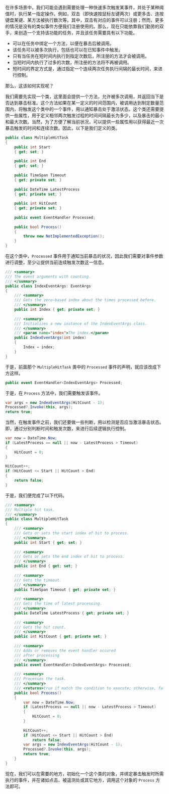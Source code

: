 在许多场景中，我们可能会遇到需要处理一种快速多次触发某事件，并处于某种阈值时，执行某一指定操作。例如，双击（即快速按鼠标左键两次）或更多击、连按键盘某键、某方法被执行数次等。其中，双击有对应的事件可以注册；然而，更多的情况是没有的类似事件方便我们注册使用的。那么，现在只能依靠我们勤劳的双手，来创造一个支持该功能的任务，并且该任务需要具有以下功能。

- 可以在任务中绑定一个方法，以便在暴击后被调用。
- 该任务可以被多次执行，包括也可以在已知事件中触发。
- 只有当任务在短时间内执行到指定次数后，所注册的方法才会被调用。
- 当短时间内执行了过多的次数，所注册的方法将不再被调用。
- 短时间的界定方式是，通过指定一个连续两次任务执行间隔的最长时间，来进行控制。

那么，这该如何实现呢？

我们需要先实现一个类，这里面会提供一个方法，允许被多次调用，并返回当下是否达到暴击标准。这个方法如果在某一定义的时间范围内，被调用达到制定数量范围内，将触发这个类中的一个事件，用以通知暴击处于激活状态。这个类还需要提供一些属性，用于定义相邻两次触发过程的时间间隔最长为多少，以及暴击的最小和最大次数。当然，为了方便了解当前状况，可以提供一些属性用以获得最近一次暴击触发的时间和连续次数。因此，以下是我们定义的类。

```csharp
public class MultipleHitTask
{
    public int Start
    { get; set; }
 
    public int End
    { get; set; }
 
    public TimeSpan Timeout
    { get; private set; }
 
    public DateTime LatestProcess
    { get; private set; }
 
    public int HitCount
    { get; private set; }
 
    public event EventHandler Processed;
 
    public bool Process()
    {
        throw new NotImplementedException();
    }
}
```

在这个类中，`Processed` 事件用于通知当前暴击的状况，因此我们需要对事件参数进行调整，至少让提供当前连续触发次数这一信息。

```csharp
/// <summary>
/// The event arguments with counting.
/// </summary>
public class IndexEventArgs: EventArgs
{
    /// <summary>
    /// Gets the zero-based index about the times processed before.
    /// </summary>
    public int Index { get; private set; }
 
    /// <summary>
    /// Initializes a new instance of the IndexEventArgs class.
    /// </summary>
    /// <param name="index">The index.</param>
    public IndexEventArgs(int index)
    {
        Index = index;
    }
}
```

于是，前面那个 `MultipleHitTask` 类中的 `Processed` 事件的声明，就应该改成下方这样。

```csharp
public event EventHandler<IndexEventArgs> Processed;
```

于是，在 `Process` 方法中，我们需要触发该事件。

```csharp
var args = new IndexEventArgs(HitCount - 1);
Processed?.Invoke(this, args);
return true;
```

当然，在触发事件之前，我们还要做一些判断，用以检测是否应当激活暴击状态。即，通过分别判断时间和触发次数，来进行后续逻辑执行控制。

```csharp
var now = DateTime.Now;
if (LatestProcess == null || now - LatestProcess > Timeout)
{
    HitCount = 0;
}
 
HitCount++;
if (HitCount <= Start || HitCount > End)
{
    return false;
}
```

于是，我们便完成了以下代码。

```csharp
/// <summary>
/// Multiple hit task.
/// </summary>
public class MultipleHitTask
{
    /// <summary>
    /// Gets or sets the start index of hit to process.
    /// </summary>
    public int Start { get; set; }
 
    /// <summary>
    /// Gets or sets the end index of hit to process.
    /// </summary>
    public int End { get; set; }
 
    /// <summary>
    /// Gets the timeout.
    /// </summary>
    public TimeSpan Timeout { get; private set; }
 
    /// <summary>
    /// Gets the time of latest processing.
    /// </summary>
    public DateTime LatestProcess { get; private set; }
 
    /// <summary>
    /// Gets the hit count.
    /// </summary>
    public int HitCount { get; private set; }
 
    /// <summary>
    /// Adds or removes the event handler occured
    /// after processing
    /// </summary>
    public event EventHandler<IndexEventArgs> Processed;
 
    /// <summary>
    /// Processes the task.
    /// </summary>
    /// <returns>true if match the condition to execute; otherwise, false.</returns>
    public bool Process()
    {
        var now = DateTime.Now;
        if (LatestProcess == null || now - LatestProcess > Timeout)
        {
            HitCount = 0;
        }
 
        HitCount++;
        if (HitCount <= Start || HitCount > End)
            return false;
        var args = new IndexEventArgs(HitCount - 1);
        Processed?.Invoke(this, args);
        return true;
    }
}
```

现在，我们可以在需要的地方，初始化一个这个类的对象，并绑定暴击触发时所需执行的事件，并在诸如点击、被遥测处或其它地方，调用这个对象的 `Process` 方法即可。

